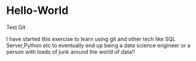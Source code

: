 # Hello-World
Test Git

I have started this exercise to learn using git and other tech like SQL Server,Python etc to eventually end up being a data science engineer or a person with loads of junk around the world of data!!
